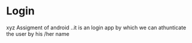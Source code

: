 # Login
xyz
Assigment of android ..it is an login app by which we can athunticate the user by his /her name
